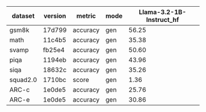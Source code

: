 | dataset | version | metric | mode | Llama-3.2-1B-Instruct_hf |
|----- | ----- | ----- | ----- | -----|
| gsm8k | 17d799 | accuracy | gen | 56.25 |
| math | 11c4b5 | accuracy | gen | 35.38 |
| svamp | fb25e4 | accuracy | gen | 50.60 |
| piqa | 1194eb | accuracy | gen | 43.96 |
| siqa | 18632c | accuracy | gen | 35.26 |
| squad2.0 | 1710bc | score | gen | 1.36 |
| ARC-c | 1e0de5 | accuracy | gen | 25.76 |
| ARC-e | 1e0de5 | accuracy | gen | 30.86 |
